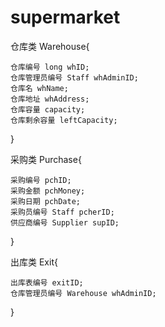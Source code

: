 # supermarket
仓库类 Warehouse{

	仓库编号 long whID;
	仓库管理员编号 Staff whAdminID;
	仓库名 whName;
	仓库地址 whAddress;
	仓库容量 capacity;
	仓库剩余容量 leftCapacity;

}

采购类 Purchase{

	采购编号 pchID;
	采购金额 pchMoney;
	采购日期 pchDate;
	采购员编号 Staff pcherID;
	供应商编号 Supplier supID;
}

出库类 Exit{

	出库表编号 exitID;
	仓库管理员编号 Warehouse whAdminID;
	
}
